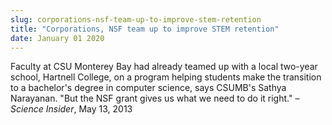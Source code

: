 ```yaml
---
slug: corporations-nsf-team-up-to-improve-stem-retention
title: "Corporations, NSF team up to improve STEM retention"
date: January 01 2020
---
```


 
<p>
  Faculty at CSU Monterey Bay had already teamed up with a local two-year
  school, Hartnell College, on a program helping students make the transition to
  a bachelor's degree in computer science, says CSUMB's Sathya Narayanan. "But
  the NSF grant gives us what we need to do it right." –
  <em>Science Insider</em>, May 13, 2013
</p>
 

